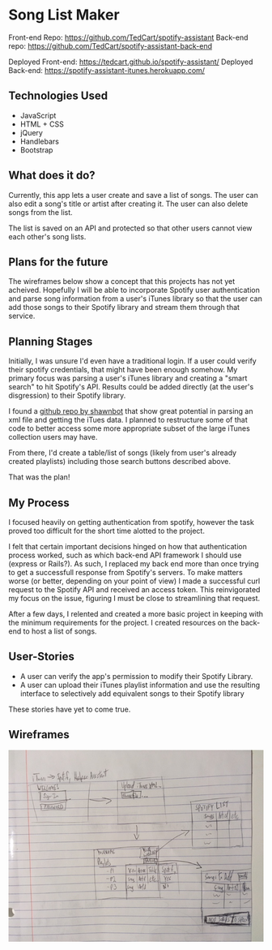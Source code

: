 # Song List Maker

Front-end Repo: https://github.com/TedCart/spotify-assistant
Back-end repo: https://github.com/TedCart/spotify-assistant-back-end

Deployed Front-end: https://tedcart.github.io/spotify-assistant/
Deployed Back-end: https://spotify-assistant-itunes.herokuapp.com/

## Technologies Used

- JavaScript
- HTML + CSS
- jQuery
- Handlebars
- Bootstrap

## What does it do?

Currently, this app lets a user create and save a list of songs. The user can also edit a song's title or artist after creating it. The user can also delete songs from the list.

The list is saved on an API and protected so that other users cannot view each other's song lists.

## Plans for the future

The wireframes below show a concept that this projects has not yet acheived. Hopefully I will be able to incorporate Spotify user authentication and parse song information from a user's iTunes library so that the user can add those songs to their Spotify library and stream them through that service.

## Planning Stages

Initially, I was unsure I'd even have a traditional login. If a user could verify their spotify credentials, that might have been enough somehow. My primary focus was parsing a user's iTunes library and creating a "smart search" to hit Spotify's API. Results could be added directly (at the user's disgression) to their Spotify library.

I found a [github repo by shawnbot](https://github.com/shawnbot/itunes-data) that show great potential in parsing an xml file and getting the iTues data. I planned to restructure some of that code to better access some more appropriate subset of the large iTunes collection users may have.

From there, I'd create a table/list of songs (likely from user's already created playlists) including those search buttons described above.

That was the plan!

## My Process

I focused heavily on getting authentication from spotify, however the task proved too difficult for the short time alotted to the project.

I felt that certain important decisions hinged on how that authentication process worked, such as which back-end API framework I should use (express or Rails?). As such, I replaced my back end more than once trying to get a successfull response from Spotify's servers. To make matters worse (or better, depending on your point of view) I made a successful curl request to the Spotify API and received an access token. This reinvigorated my focus on the issue, figuring I must be close to streamlining that request.

After a few days, I relented and created a more basic project in keeping with the minimum requirements for the project. I created resources on the back-end to host a list of songs.

## User-Stories

- A user can verify the app's permission to modify their Spotify Library.
- A user can upload their iTunes playlist information and use the resulting interface to selectively add equivalent songs to their Spotify library

These stories have yet to come true.

## Wireframes

![Wireframe](spotify-assistant-wireframe.jpg)
